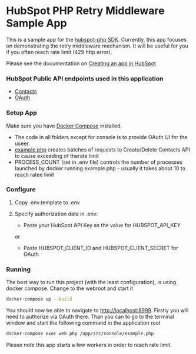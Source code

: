 # HubSpot PHP Retry Middleware Sample App

This is a sample app for the [hubspot-php SDK](../../../../). Currently, this app focuses on demonstrating the retry middleware mechanism. It will be useful for you if you often reach rate limit (429 http error).

Please see the documentation on [Creating an app in HubSpot](https://developers.hubspot.com/docs-beta/creating-an-app)

### HubSpot Public API endpoints used in this application

  - [Contacts](https://developers.hubspot.com/docs-beta/crm/contacts)
  - [OAuth](https://developers.hubspot.com/docs-beta/working-with-oauth)

### Setup App

Make sure you have [Docker Compose](https://docs.docker.com/compose/) installed.

 - The code in all folders except for console is to provide OAuth UI for the useer. 
 - [example.php](src/console/example.php) creates batches of requests to Create/Delete Contacts API to cause exceeding of therate limit 
  - PROCESS_COUNT (set in .env file) controls the number of processes launched by docker running example.php - usually it takes about 10 to reach ratee limit

### Configure

1. Copy .env.template to .env
2. Specify authorization data in .env:
    
    - Paste your HubSpot API Key as the value for HUBSPOT_API_KEY
    
    or
    
    - Paste HUBSPOT_CLIENT_ID and HUBSPOT_CLIENT_SECRET for OAuth

### Running

The best way to run this project (with the least configuration), is using docker compose.  Change to the webroot and start it

```bash
docker-compose up --build
```
You should now be able to navigate to [http://localhost:8999](http://localhost:8999). 
Firstly you will need to authorize via OAuth there.
Than you can to go to the terminal window and start the following command in the application root

```bash
docker-compose exec web php /app/src/console/example.php
```

Please note this app starts a few workers in order to reach rate limit. 
